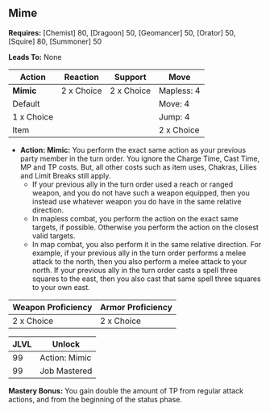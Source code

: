 ## Mime

**Requires:** [Chemist] 80, [Dragoon] 50, [Geomancer] 50, [Orator] 50, [Squire] 80, [Summoner] 50

**Leads To:** None

| Action     | Reaction   | Support    | Move |
| ---        | ---        | ---        | ---  |
| **Mimic**  | 2 x Choice | 2 x Choice | Mapless: 4
| Default    |            |            | Move: 4
| 1 x Choice |            |            | Jump: 4
| Item       |            |            | 2 x Choice

- **Action: Mimic:** You perform the exact same action as your previous party member in the turn order. You ignore the Charge Time, Cast Time, MP and TP costs. But, all other costs such as item uses, Chakras, Lilies and Limit Breaks still apply.
  - If your previous ally in the turn order used a reach or ranged weapon, and you do not have such a weapon equipped, then you instead use whatever weapon you do have in the same relative direction.
  - In mapless combat, you perform the action on the exact same targets, if possible. Otherwise you perform the action on the closest valid targets.
  - In map combat, you also perform it in the same relative direction. For example, if your previous ally in the turn order performs a melee attack to the north, then you also perform a melee attack to your north. If your previous ally in the turn order casts a spell three squares to the east, then you also cast that same spell three squares to your own east.

| Weapon Proficiency | Armor Proficiency |
| ---                | ---               |
| 2 x Choice         | 2 x Choice

| JLVL | Unlock |
| ---  | ---    |
| 99 | Action: Mimic
| 99 | Job Mastered

**Mastery Bonus:** You gain double the amount of TP from regular attack actions, and from the beginning of the status phase.
